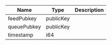 

| Name | Type | Description |
|--|--|--|
| feedPubkey | publicKey |  |
| queuePubkey | publicKey |  |
| timestamp | i64 |  |
